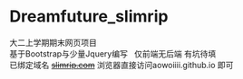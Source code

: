 # Dreamfuture_slimrip
大二上学期期末网页项目  
基于Bootstrap与少量Jquery编写  
仅前端无后端 有坑待填  
已绑定域名  ~~[slimrip.com](https://slimrip.com/)~~
浏览器直接访问aowoiiii.github.io 即可
